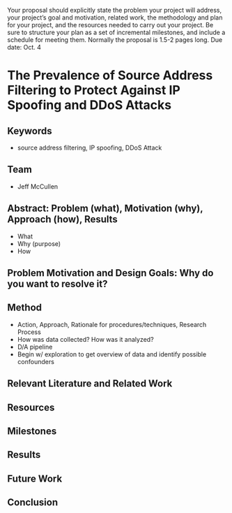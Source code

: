 Your proposal should explicitly state the problem your project will address, your project’s goal and motivation,
related work, the methodology and plan for your project, and the resources needed to carry out your project. Be sure
to structure your plan as a set of incremental milestones, and include a schedule for meeting them. Normally the
proposal is 1.5-2 pages long.
Due date: Oct. 4

# The Prevalence of Source Address Filtering to Protect Against IP Spoofing and DDoS Attacks

## Keywords
 * source address filtering, IP spoofing, DDoS Attack

## Team
* Jeff McCullen

## Abstract: Problem (what), Motivation (why), Approach (how), Results
* What
* Why (purpose)
* How

## Problem Motivation and Design Goals: Why do you want to resolve it?

## Method
* Action, Approach, Rationale for procedures/techniques, Research Process
* How was data collected? How was it analyzed?
* D/A pipeline
* Begin w/ exploration to get overview of data and identify possible confounders

## Relevant Literature and Related Work

## Resources

## Milestones

## Results

## Future Work

## Conclusion
